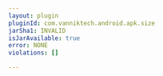 ```yaml
---
layout: plugin
pluginId: com.vanniktech.android.apk.size
jarSha1: INVALID
isJarAvailable: true
error: NONE
violations: []

---
```

